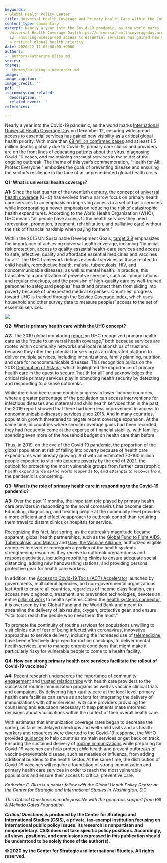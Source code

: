 ```yaml
---
keywords:
- Global Health Policy Center
title: Universal Health Coverage and Primary Health Care within the Covid-19 Context
content_type: commentary
excerpt: Nearly a year into the Covid-19 pandemic, as the world marks [International
  Universal Health Coverage Day](https://universalhealthcoverageday.org/) on December
  12, ensuring widespread access to essential services has gained new visibility as
  a critical global health priority.
date: 2020-12-11 05:00:00 +0000
authors:
- _authors/Katherine-Bliss.md
series: ''
themes:
- _themes/building-a-new-order.md
image: ''
image_caption: ''
image_credit: ''
pdf: ''
is_commission_related:
  description: ''
  related_event: ''
references: ''

---
```

Nearly a year into the Covid-19 pandemic, as the world marks [International Universal Health Coverage Day](https://universalhealthcoverageday.org/) on December 12, ensuring widespread access to essential services has gained new visibility as a critical global health priority. With more than [68 million confirmed cases](https://coronavirus.jhu.edu/map.html) and at least 1.5 million deaths globally due to Covid-19, primary care clinics and providers are on the front lines of educating patients about the virus, diagnosing Covid-19 cases, and maintaining essential services in the midst of the ongoing outbreak. The theme of this year’s commemoration, “Health for All: Protect Everyone,” embodies the goals of preventing disease and ensuring the sector’s resilience in the face of an unprecedented global health crisis.

**Q1: What is universal health coverage?**

**A1:** Since the last quarter of the twentieth century, the concept of [universal health coverage](https://www.who.int/news-room/q-a-detail/q-a-universal-health-coverage) (UHC) has evolved from a narrow focus on primary health care services to an emphasis on improving access to a set of basic services while incorporating a newer emphasis on reducing the risk of catastrophic health expenditures. According to the World Health Organization (WHO), UHC means “all people have access to the health services they need (prevention, promotion, treatment, rehabilitation, and palliative care) without the risk of financial hardship when paying for them.”

Within the 2015 UN Sustainable Development Goals, [target 3.8](https://www.un.org/sustainabledevelopment/health/) emphasizes the importance of achieving universal health coverage, including “financial risk protection, access to quality essential health-care services and access to safe, effective, quality and affordable essential medicines and vaccines for all.” The UHC framework defines essential services as those related to child health, reproductive health, malaria, tuberculosis, HIV, and noncommunicable diseases, as well as mental health. In practice, this translates to a prioritization of preventive services, such as immunizations and regular checkups, and the provision of high-quality care by well-trained personnel to safeguard peoples’ health and protect them from sliding into poverty because of unexpected medical expenses. Countries’ progress toward UHC is tracked through the [Service Coverage Index](https://apps.who.int/iris/bitstream/handle/10665/259817/9789241513555-eng.pdf;jsessionid=29F90743F59B0A200212B47BF7E03DC0?sequence=1), which uses household and other survey data to measure peoples’ access to the set of essential services.

[![](https://csis-website-prod.s3.amazonaws.com/s3fs-public/201216_Timeline_Health_Coverage.jpg)](https://csis-website-prod.s3.amazonaws.com/s3fs-public/201216_Timeline_Health_Coverage.jpg)

**Q2: What is primary health care within the UHC concept?**

**A2:** The 2019 global monitoring [report](https://www.who.int/healthinfo/universal_health_coverage/report/uhc_report_2019.pdf) on UHC recognized primary health care as the “route to universal health coverage,” both because services are rooted within community networks and local relationships of trust and because they offer the potential for serving as an integrated platform to deliver multiple services, including immunizations, family planning, nutrition, and care for noncommunicable diseases. This recognition builds on the 2018 [Declaration of Astana](https://apps.who.int/iris/bitstream/handle/10665/328123/WHO-HIS-SDS-2018.61-eng.pdf?sequence=1&isAllowed=y), which highlighted the importance of primary health care in the quest to secure “health for all” and acknowledges the critical role primary services play in promoting health security by detecting and responding to disease outbreaks.

While there had been some notable progress in lower-income countries, where a greater percentage of the population can access interventions for infectious diseases and maternal and child health services than in the past, the 2019 report showed that there had been less improvement in access to noncommunicable diseases services since 2015. And in many countries, population growth threatened to negate recent coverage expansion. At the same time, in countries where service coverage gains had been recorded, they had frequently come at the expense of financial stability, with families spending even more of the household budget on health care than before.

Thus, in 2019, on the eve of the Covid-19 pandemic, the proportion of the global population at risk of falling into poverty because of health care expenditures was already growing. And with an estimated 70-100 million people expected to slip into [extreme poverty](https://blogs.worldbank.org/opendata/updated-estimates-impact-covid-19-global-poverty) by the end of 2021, the outlook for protecting the most vulnerable groups from further catastrophic health expenditures as the world responds to, and attempts to recover from, the pandemic is concerning.

**Q3: What is the role of primary health care in responding to the Covid-19 pandemic?**

**A3:** Over the past 11 months, the important [role](https://www.globalfinancingfacility.org/community-based-primary-healthcare-covid-19) played by primary health care providers in responding to the novel coronavirus has become clear. Educating, diagnosing, and treating people at the community level provides a more efficient and effective approach to outbreak control than requiring them travel to distant clinics or hospitals for service.

Recognizing this fact, last spring, as the outbreak’s magnitude became apparent, global health partnerships, such as the [Global Fund to Fight AIDS, Tuberculosis, and Malaria](https://www.theglobalfund.org/en/covid-19/grants/) and [Gavi, the Vaccine Alliance](https://www.gavi.org/news/media-room/covid-19-gavi-steps-response-pandemic), authorized eligible countries to divert or reprogram a portion of the health systems strengthening resources they receive to outbreak preparedness and [response activities](https://apps.who.int/iris/bitstream/handle/10665/331921/Primary-care-COVID-19-eng.pdf?sequence=1&isAllowed=y), including retrofitting clinics to ensure adequate social distancing, adding new handwashing stations, and providing personal protective gear for health care workers.

In addition, the [Access to Covid-19 Tools (ACT) Accelerator](https://www.who.int/initiatives/act-accelerator) launched by governments, multilateral agencies, and non-governmental organizations last April to ensure all countries, regardless of income classification, can access new diagnostic, treatment, and prevention technologies, devotes an entire [pillar of work](https://www.who.int/news/item/26-06-2020-act-accelerator-update) to health systems. Called the [health systems connector](https://www.globalcitizen.org/en/content/covid19-act-accelerator-explainer/), it is overseen by the Global Fund and the World Bank and meant to streamline the delivery of lab results, oxygen, protective gear, and ensure “vital tools reach the people who need them the most.”

To promote the continuity of routine services for populations unwilling to visit clinics out of fear of being infected with coronavirus, innovative approaches to service delivery, including the increased use of [telemedicine](https://www.frontiersin.org/articles/10.3389/fpubh.2020.556720/full), have been effectively deployed for routine checkups, to deliver mental health services, and to manage chronic conditions that might make it particularly risky for vulnerable people to come to a health facility.

**Q4: How can strong primary health care services facilitate the rollout of Covid-19 vaccines?**

**A4:** Recent research underscores the importance of [community engagement](https://bmcpublichealth.biomedcentral.com/articles/10.1186/s12889-019-7978-4) and [trusted relationships](https://media.ifrc.org/ifrc/press-release/ifrc-success-covid-19-vaccine-relies-ability-address-mistrust-pandemic/) with health care providers to the success of routine immunization programs as well as vaccine clinical trials and campaigns. By delivering high-quality care at the local level, primary health care facilities can serve as anchors for integrating the delivery of immunizations with other services, with care providers providing the counseling and education necessary to help patients make informed decisions about vaccinations within the context of their overall health care.

With estimates that immunization coverage rates began to decrease the spring, as families delayed checkups and well-child visits and as health workers and resources were diverted to the Covid-19 response, the WHO provided [guidance](https://apps.who.int/iris/bitstream/handle/10665/331925/Routine-immunization-services-COVID-19-eng.pdf?sequence=1&isAllowed=y) to help countries maintain services or get back on track. Ensuring the sustained delivery of [routine immunizations](https://www.unicef.org/press-releases/who-and-unicef-warn-decline-vaccinations-during-covid-19) while preparing for Covid-19 vaccines can help protect child health and prevent outbreaks of vaccine-preventable disease, such as measles or influenza, from adding additional burdens to the health sector. At the same time, the distribution of Covid-19 vaccines will require a foundation of strong immunization and primary health care services in order to reach the most vulnerable populations and ensure their access to critical preventive care.

_Katherine E. Bliss is a senior fellow with the Global Health Policy Center at the Center for Strategic and International Studies in Washington, D.C._

_This Critical Questions is made possible with the generous support from Bill & Melinda Gates Foundation._

**_Critical Questions_** **is produced by the Center for Strategic and International Studies (CSIS), a private, tax-exempt institution focusing on international public policy issues. Its research is nonpartisan and nonproprietary. CSIS does not take specific policy positions. Accordingly, all views, positions, and conclusions expressed in this publication should be understood to be solely those of the author(s).**

**© 2020 by the Center for Strategic and International Studies. All rights reserved.**